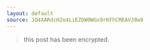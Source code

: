 ```yaml
---
layout: default
source: JQ4XARdcH2o4LiEZOW0WGx9rKFhCMEAVJ0w9
---
```


> this post has been encrypted.